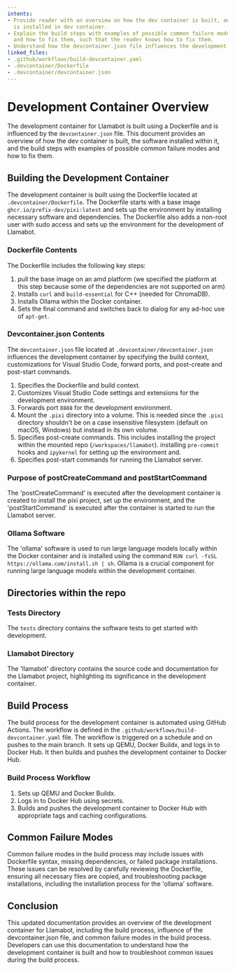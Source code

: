 ```yaml
---
intents:
- Provide reader with an overview on how the dev container is built, and what software
  is installed in dev container.
- Explain the build steps with examples of possible common failure modes in the build
  and how to fix them, such that the reader knows how to fix them.
- Understand how the devcontainer.json file influences the development container.
linked_files:
- .github/workflows/build-devcontainer.yaml
- .devcontainer/Dockerfile
- .devcontainer/devcontainer.json
---
```

# Development Container Overview

The development container for Llamabot is built using a Dockerfile and is influenced by the `devcontainer.json` file. This document provides an overview of how the dev container is built, the software installed within it, and the build steps with examples of possible common failure modes and how to fix them.

## Building the Development Container

The development container is built using the Dockerfile located at `.devcontainer/Dockerfile`. The Dockerfile starts with a base image `ghcr.io/prefix-dev/pixi:latest` and sets up the environment by installing necessary software and dependencies. The Dockerfile also adds a non-root user with sudo access and sets up the environment for the development of Llamabot.

### Dockerfile Contents

The Dockerfile includes the following key steps:

1. pull the base image on an amd platform (we specified the platform at this step because some of the dependencies are not supported on arm)
2. Installs `curl` and `build-essential` for C++ (needed for ChromaDB).
3. Installs Ollama within the Docker container.
4. Sets the final command and switches back to dialog for any ad-hoc use of `apt-get`.

### Devcontainer.json Contents

The `devcontainer.json` file located at `.devcontainer/devcontainer.json` influences the development container by specifying the build context, customizations for Visual Studio Code, forward ports, and post-create and post-start commands.

1. Specifies the Dockerfile and build context.
2. Customizes Visual Studio Code settings and extensions for the development environment.
3. Forwards port `8888` for the development environment.
4. Mount the `.pixi` directory into a volume. This is needed since the `.pixi` directory shouldn't be on a case insensitive filesystem (default on macOS, Windows) but instead in its own volume.
5. Specifies post-create commands. This includes installing the project within the mounted repo (`/workspaces/llamabot`). installing `pre-commit` hooks and `ipykernel` for setting up the environment and.
6. Specifies post-start commands for running the Llamabot server.

### Purpose of postCreateCommand and postStartCommand

The 'postCreateCommand' is executed after the development container is created to install the pixi project, set up the environment, and the 'postStartCommand' is executed after the container is started to run the Llamabot server.

### Ollama Software

The 'ollama' software is used to run large language models locally within the Docker container and is installed using the command `RUN curl -fsSL https://ollama.com/install.sh | sh`. Ollama is a crucial component for running large language models within the development container.

## Directories within the repo

### Tests Directory

The `tests` directory contains the software tests to get started with development.

### Llamabot Directory

The 'llamabot' directory contains the source code and documentation for the Llamabot project, highlighting its significance in the development container.

## Build Process

The build process for the development container is automated using GitHub Actions. The workflow is defined in the `.github/workflows/build-devcontainer.yaml` file. The workflow is triggered on a schedule and on pushes to the main branch. It sets up QEMU, Docker Buildx, and logs in to Docker Hub. It then builds and pushes the development container to Docker Hub.

### Build Process Workflow

1. Sets up QEMU and Docker Buildx.
2. Logs in to Docker Hub using secrets.
3. Builds and pushes the development container to Docker Hub with appropriate tags and caching configurations.

## Common Failure Modes

Common failure modes in the build process may include issues with Dockerfile syntax, missing dependencies, or failed package installations. These issues can be resolved by carefully reviewing the Dockerfile, ensuring all necessary files are copied, and troubleshooting package installations, including the installation process for the 'ollama' software.

## Conclusion

This updated documentation provides an overview of the development container for Llamabot, including the build process, influence of the devcontainer.json file, and common failure modes in the build process. Developers can use this documentation to understand how the development container is built and how to troubleshoot common issues during the build process.
